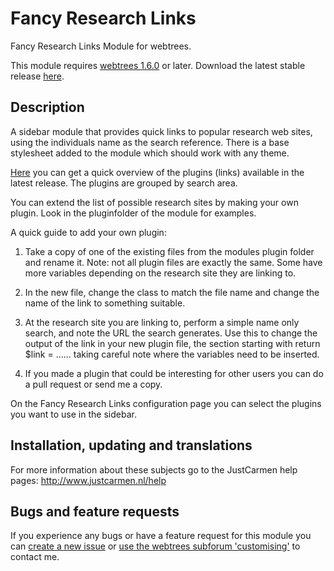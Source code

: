 Fancy Research Links
====================

Fancy Research Links Module for webtrees.

This module requires [webtrees 1.6.0](https://github.com/fisharebest/webtrees) or later. Download the latest stable release [here](https://github.com/JustCarmen/fancy_privacy_list/releases/tag/1.6.2).

Description
-----------
A sidebar module that provides quick links to popular research web sites, using the individuals name as the search reference. There is a base stylesheet added to the module which should work with any theme.

[Here](https://github.com/JustCarmen/fancy_research_links/tree/1.6.0/plugins) you can get a quick overview of the plugins (links) available in the latest release. The plugins are grouped by search area.

You can extend the list of possible research sites by making your own plugin. Look in the pluginfolder of the module for examples.

A quick guide to add your own plugin:

1. Take a copy of one of the existing files from the modules plugin folder and rename it. Note: not all plugin files are exactly the same. Some have more variables depending on the research site they are linking to.

2. In the new file, change the class to match the file name and change the name of the link to something suitable.

3. At the research site you are linking to, perform a simple name only search, and note the URL the search generates. Use this to change the output of the link in your new plugin file, the section starting with return $link = ...... taking careful note where the variables need to be inserted.

4. If you made a plugin that could be interesting for other users you can do a pull request or send me a copy.

On the Fancy Research Links configuration page you can select the plugins you want to use in the sidebar.

Installation, updating and translations
---------------------------------------
For more information about these subjects go to the JustCarmen help pages: http://www.justcarmen.nl/help

Bugs and feature requests
-------------------------
If you experience any bugs or have a feature request for this module you can [create a new issue](https://github.com/JustCarmen/fancy_research_links/issues?state=open) or [use the webtrees subforum 'customising'](http://www.webtrees.net/index.php/en/forum/4-customising) to contact me.

